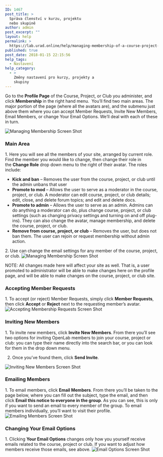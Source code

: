 ```yaml
---
ID: 1467
post_title: >
  Správa členství v kurzu, projektu
  nebo skupině
author: admin
post_excerpt: ""
layout: help
permalink: >
  https://lab.urad.online/help/managing-membership-of-a-course-project-or-club/
published: true
post_date: 2018-01-15 22:15:56
help_tags:
  - Nastavení
help_category:
  - >
    Změny nastavení pro kurzy, projekty a
    skupiny
---
```

Go to the <strong>Profile Page</strong> of the Course, Project, or Club you administer, and click <strong>Membership</strong> in the right hand menu.  You’ll find two main areas. The major portion of the page (where all the avatars are), and the submenu just above them where you can accept Member Requests, Invite New Members, Email Members, or change Your Email Options. We’ll deal with each of these in turn.

<img class="alignnone wp-image-36490 size-full" src="https://openlab.citytech.cuny.edu/wp-content/uploads/2012/08/Managing_Membership_1_V2.png" alt="Managing Membership Screen Shot" />
<h3><strong>Main Area</strong></h3>
1. Here you will see all the members of your site, arranged by current role. Find the member you would like to change, then change their role in the <strong>Change Role</strong> drop down menu to the right of their avatar. The roles include:
<ul>
 	<li><strong>Kick and ban</strong> – Removes the user from the course, project, or club until the admin unbans that user</li>
 	<li><strong>Promote to mod</strong> – Allows the user to serve as a moderator in the course, project, or club. A moderator can edit course, project, or club details; edit, close, and delete forum topics; and edit and delete docs.</li>
 	<li><strong>Promote to admin</strong> – Allows the user to serve as an admin. Admins can do anything a moderator can do, plus change course, project, or club settings (such as changing privacy settings and turning on and off plug-ins). They can also change the avatar, manage membership, and delete the course, project, or club.</li>
 	<li><strong>Remove from course, project, or club</strong> – Removes the user, but does not ban them. The user can rejoin or request membership without admin action.</li>
</ul>
2. Use can change the email settings for any member of the course, project, or club.

<img class="alignnone wp-image-36492 size-full" src="https://openlab.citytech.cuny.edu/wp-content/uploads/2012/08/Managing_Membership_2_V2.png" alt="Managing Membership Screen Shot" />

NOTE: All changes made here will affect your site as well. That is, a user promoted to administrator will be able to make changes here on the profile page, and will be able to make changes on the course, project, or club site.
<h3><strong>Accepting Member Requests</strong></h3>
1. To accept (or reject) Member Requests, simply click <strong>Member Requests</strong>, then click <strong>Accept</strong> or <strong>Reject</strong> next to the requesting member’s avatar.

<img class="alignnone wp-image-36493 size-full" src="https://openlab.citytech.cuny.edu/wp-content/uploads/2012/08/Managing_Membership_3_V2.png" alt="Accepting Membership Requests Screen Shot" />
<h3><strong>Inviting New Members</strong></h3>
1. To invite new members, click <strong>Invite New Members</strong>. From there you’ll see two options for inviting OpenLab members to join your course, project or club: you can type their name directly into the search bar, or you can look for them in the drop down menu.

2. Once you’ve found them, click <strong>Send Invite</strong>.

<img class="alignnone wp-image-36494 size-full" src="https://openlab.citytech.cuny.edu/wp-content/uploads/2012/08/Managing_Membership_4_v2.png" alt="Inviting New Members Screen Shot" />
<h3><strong>Emailing Members</strong></h3>
1. To email members, click <strong>Email Members</strong>. From there you’ll be taken to the page below, where you can fill out the subject, type the email, and then click <strong>Email this notice to everyone in the group</strong>. As you can see, this is only if you want to send an email to every member of the group. To email members individually, you’ll want to visit their profile.

<img class="alignnone wp-image-36495 size-full" src="https://openlab.citytech.cuny.edu/wp-content/uploads/2012/08/Managing_Membership_5_V2.png" alt="Emailing Members Screen Shot" />
<h3><strong>Changing Your Email Options</strong></h3>
1. Clicking <strong>Your Email Options</strong> changes only how you yourself receive emails related to the course, project or club. If you want to adjust how members receive those emails, see above.

<img class="alignnone wp-image-36496 size-full" src="https://openlab.citytech.cuny.edu/wp-content/uploads/2012/08/Managing_Membership_6_V2.png" alt="Email Options Screen Shot" />